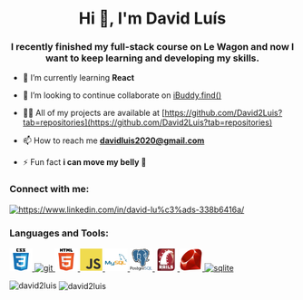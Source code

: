 <h1 align="center">Hi 👋, I'm David Luís</h1>
<h3 align="center">I recently finished my full-stack course on Le Wagon and now I want to keep learning and developing my skills.</h3>

<!-- - 🔭 I’m currently working on [Climbing portofolio](https://github.com/David2Luis/rails-clmibing-portofolio) -->

- 🌱 I’m currently learning **React**

- 👯 I’m looking to continue collaborate on [iBuddy.find()](https://github.com/Ajguerra28/-iBuddy.find)

- 👨‍💻 All of my projects are available at [https://github.com/David2Luis?tab=repositories](https://github.com/David2Luis?tab=repositories)

- 📫 How to reach me **davidluis2020@gmail.com**

- ⚡ Fun fact **i can move my belly 💃**

<h3 align="left">Connect with me:</h3>
<p align="left">
<a href="https://linkedin.com/in/https://www.linkedin.com/in/david-lu%c3%ads-338b6416a/" target="blank"><img align="center" src="https://raw.githubusercontent.com/rahuldkjain/github-profile-readme-generator/master/src/images/icons/Social/linked-in-alt.svg" alt="https://www.linkedin.com/in/david-lu%c3%ads-338b6416a/" height="30" width="40" /></a>
</p>

<h3 align="left">Languages and Tools:</h3>
<p align="left"> <a href="https://www.w3schools.com/css/" target="_blank"> <img src="https://raw.githubusercontent.com/devicons/devicon/master/icons/css3/css3-original-wordmark.svg" alt="css3" width="40" height="40"/> </a> <a href="https://git-scm.com/" target="_blank"> <img src="https://www.vectorlogo.zone/logos/git-scm/git-scm-icon.svg" alt="git" width="40" height="40"/> </a> <a href="https://www.w3.org/html/" target="_blank"> <img src="https://raw.githubusercontent.com/devicons/devicon/master/icons/html5/html5-original-wordmark.svg" alt="html5" width="40" height="40"/> </a> <a href="https://developer.mozilla.org/en-US/docs/Web/JavaScript" target="_blank"> <img src="https://raw.githubusercontent.com/devicons/devicon/master/icons/javascript/javascript-original.svg" alt="javascript" width="40" height="40"/> </a> <a href="https://www.mysql.com/" target="_blank"> <img src="https://raw.githubusercontent.com/devicons/devicon/master/icons/mysql/mysql-original-wordmark.svg" alt="mysql" width="40" height="40"/> </a> <a href="https://www.postgresql.org" target="_blank"> <img src="https://raw.githubusercontent.com/devicons/devicon/master/icons/postgresql/postgresql-original-wordmark.svg" alt="postgresql" width="40" height="40"/> </a> <a href="https://rubyonrails.org" target="_blank"> <img src="https://raw.githubusercontent.com/devicons/devicon/master/icons/rails/rails-original-wordmark.svg" alt="rails" width="40" height="40"/> </a> <a href="https://www.ruby-lang.org/en/" target="_blank"> <img src="https://raw.githubusercontent.com/devicons/devicon/master/icons/ruby/ruby-original.svg" alt="ruby" width="40" height="40"/> </a> <a href="https://www.sqlite.org/" target="_blank"> <img src="https://www.vectorlogo.zone/logos/sqlite/sqlite-icon.svg" alt="sqlite" width="40" height="40"/> </a> </p>

<p><img align="left" src="https://github-readme-stats.vercel.app/api/top-langs?username=david2luis&show_icons=true&locale=en&layout=compact" alt="david2luis" /></p>

<p>&nbsp;<img align="center" src="https://github-readme-stats.vercel.app/api?username=david2luis&show_icons=true&locale=en" alt="david2luis" /></p>
